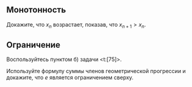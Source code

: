 ## Монотонность

Докажите, что $x_n$ возрастает, показав, что $x_{n+1} > x_n$.

## Ограничение

Воспользуйтесь пунктом б) задачи <t:[75]>.

Используйте формулу суммы членов геометрической прогрессии и докажите, что $e$ является ограничением сверху.